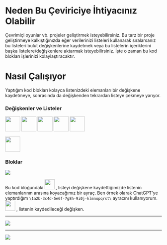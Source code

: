 # Neden Bu Çeviriciye İhtiyacınız Olabilir
Çevrimiçi oyunlar vb. projeler geliştirmek isteyebilirsiniz.
Bu tarz bir proje geliştirmeye kalkıştığınızda eğer verilerinizi listeleri kullanarak sıralarsanız bu listeleri bulut değişkenlerine kaydetmek veya
bu listelerin içeriklerini başka listelere/değişkenlere aktarmak isteyebilirsiniz.
İşte o zaman bu kod blokları işlerinizi kolaylaştıracaktır.

# Nasıl Çalışıyor
Yaptığım kod blokları kolayca listenizdeki elemanları bir değişkene kaydetmeye, sonrasında da değişkenden tekrardan listeye çekmeye yarıyor.

### Değişkenler ve Listeler
<img style="height: 3rem"
src="https://raw.githubusercontent.com/yaso09/ScratchW/main/Liste-Degisken-Cevirici/Assets/index.variable.png"></img>
<img style="height: 3rem"
src="https://raw.githubusercontent.com/yaso09/ScratchW/main/Liste-Degisken-Cevirici/Assets/letter.variable.png"></img>
<img style="height: 3rem"
src="https://raw.githubusercontent.com/yaso09/ScratchW/main/Liste-Degisken-Cevirici/Assets/letter-2.variable.png"></img>
<img style="height: 3rem"
src="https://raw.githubusercontent.com/yaso09/ScratchW/main/Liste-Degisken-Cevirici/Assets/split.variable.png"></img>
<img style="height: 3rem"
src="https://raw.githubusercontent.com/yaso09/ScratchW/main/Liste-Degisken-Cevirici/Assets/variable.variable.png"></img>

<img style="height: 3rem"
src="https://raw.githubusercontent.com/yaso09/ScratchW/main/Liste-Degisken-Cevirici/Assets/list.list.png"></img>

### Bloklar
<img src="https://raw.githubusercontent.com/yaso09/ScratchW/main/Liste-Degisken-Cevirici/Assets/block2.png"></img>

Bu kod bloğundaki
<img style="height: 2rem"
src="https://raw.githubusercontent.com/yaso09/ScratchW/main/Liste-Degisken-Cevirici/Assets/ayrac.variables.png"></img>
, listeyi değişkene kaydettiğimizde listenin elemanlarının arasına koyacağımız bir ayraç.
Ben örnek olarak ChatGPT'ye yaptırdığım `\1a2b-3c4d-5e6f-7g8h-9i0j-klmnopqrst\` ayracını kullanıyorum.
<img style="height: 2rem"
src="https://raw.githubusercontent.com/yaso09/ScratchW/main/Liste-Degisken-Cevirici/Assets/variable.variable.png"></img>
, listenin kaydedileceği değişken. 

<hr>

<img src="https://raw.githubusercontent.com/yaso09/ScratchW/main/Liste-Degisken-Cevirici/Assets/block1.png"></img>

<hr>

<img src="https://raw.githubusercontent.com/yaso09/ScratchW/main/Liste-Degisken-Cevirici/Assets/block3.png"></img>

